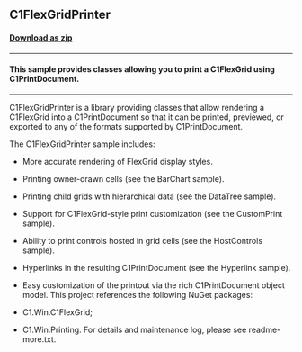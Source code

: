 ## C1FlexGridPrinter
#### [Download as zip](https://grapecity.github.io/DownGit/#/home?url=https://github.com/GrapeCity/ComponentOne-WinForms-Samples/tree/master/NetFramework\PrintDocument\CS\C1FlexGridPrintable2\C1FlexGridPrinter)
____
#### This sample provides classes allowing you to print a C1FlexGrid using C1PrintDocument. 
____
C1FlexGridPrinter is a library providing classes that allow rendering a C1FlexGrid into a C1PrintDocument so that it can be printed, previewed, 
or exported to any of the formats supported by C1PrintDocument. 

The C1FlexGridPrinter sample includes:

* More accurate rendering of FlexGrid display styles.
* Printing owner-drawn cells (see the BarChart sample).
* Printing child grids with hierarchical data (see the DataTree sample).
* Support for C1FlexGrid-style print customization (see the CustomPrint sample).
* Ability to print controls hosted in grid cells (see the HostControls sample).
* Hyperlinks in the resulting C1PrintDocument (see the Hyperlink sample).
* Easy customization of the printout via the rich C1PrintDocument object model.
This project references the following NuGet packages:

* C1.Win.C1FlexGrid;
* C1.Win.Printing.
For details and maintenance log, please see readme-more.txt.

